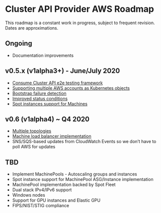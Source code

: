 # Cluster API Provider AWS Roadmap

This roadmap is a constant work in progress, subject to frequent revision. Dates are approximations.

## Ongoing

- Documentation improvements

## v0.5.x (v1alpha3+) - June/July 2020
- [Consume Cluster API e2e testing framework](https://github.com/kubernetes-sigs/cluster-api-provider-aws/issues/1435)
- [Supporting multiple AWS accounts as Kubernetes objects](https://github.com/kubernetes-sigs/cluster-api-provider-aws/issues/1552)
- [Bootstrap failure detection](https://github.com/kubernetes-sigs/cluster-api-provider-aws/issues/972)
- [Improved status conditions](https://github.com/kubernetes-sigs/cluster-api/issues/1658)
- [Spot instances support for Machines](https://github.com/kubernetes-sigs/cluster-api/issues/1876)

## v0.6 (v1alpha4) ~ Q4 2020

- [Multiple topologies](https://github.com/kubernetes-sigs/cluster-api-provider-aws/issues/1484)
- [Machine load balancer implementation](https://github.com/kubernetes-sigs/cluster-api/issues/1250)
- SNS/SQS-based updates from CloudWatch Events so we don’t have to poll AWS for updates

## TBD

- Implement MachinePools - Autoscaling groups and instances
- Spot instance support for MachinePool ASG/Instance implementation
- MachinePool implementation backed by Spot Fleet
- Dual stack IPv4/IPv6 support
- Windows nodes
- Support for GPU instances and Elastic GPU
- FIPS/NIST/STIG compliance

